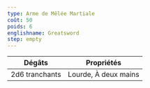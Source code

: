 ```yaml
---
type: Arme de Mêlée Martiale
coût: 50
poids: 6
englishname: Greatsword
step: empty
---
```


| Dégâts         | Propriétés           |
| -------------- | -------------------- |
| 2d6 tranchants | Lourde, À deux mains |
